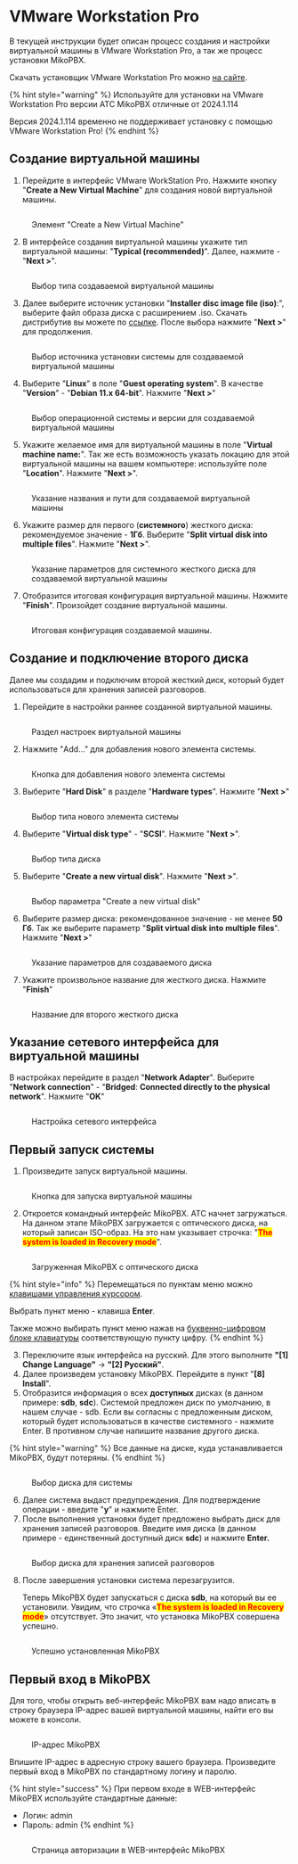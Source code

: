 # VMware Workstation Pro

В текущей инструкции будет описан процесс создания и настройки виртуальной машины в VMware Workstation Pro, а так же процесс установки MikoPBX.&#x20;

Скачать установщик VMware Workstation Pro можно [на сайте](https://www.vmware.com/).

{% hint style="warning" %}
Используйте для установки на VMware Workstation Pro версии АТС MikoPBX отличные от 2024.1.114

Версия 2024.1.114 временно не поддерживает установку с помощью VMware Workstation Pro!
{% endhint %}

## Создание виртуальной машины

1. Перейдите в интерфейс VMware WorkStation Pro. Нажмите кнопку "**Create a New Virtual Machine**" для создания новой виртуальной машины.

<figure><img src="../../.gitbook/assets/newVM.png" alt=""><figcaption><p>Элемент "Create a New Virtual Machine"</p></figcaption></figure>

2. В интерфейсе создания виртуальной машины укажите тип виртуальной машины: "**Typical (recommended)**". Далее, нажмите - "**Next >**".

<figure><img src="../../.gitbook/assets/typeOfVirtualMachine.png" alt=""><figcaption><p>Выбор типа создаваемой виртуальной машины</p></figcaption></figure>

3. Далее выберите источник установки "**Installer disc image file (iso)**:", выберите файл образа диска с расширением .iso. Скачать дистрибутив вы можете по [ссылке](https://www.mikopbx.ru/download/). После выбора нажмите "**Next >**" для продолжения.

<figure><img src="../../.gitbook/assets/chooseISOImage (2).png" alt=""><figcaption><p>Выбор источника установки системы для создаваемой виртуальной машины</p></figcaption></figure>

4. Выберите "**Linux**" в поле "**Guest operating system**". В качестве "**Version**" - "**Debian 11.x 64-bit**". Нажмите "**Next >**"

<figure><img src="../../.gitbook/assets/typeOfOS.png" alt=""><figcaption><p>Выбор операционной системы и версии для создаваемой виртуальной машины</p></figcaption></figure>

5. Укажите желаемое имя для виртуальной машины в поле "**Virtual machine name:**". Так же есть возможность указать локацию для этой виртуальной машины на вашем компьютере: используйте поле "**Location**". Нажмите "**Next >**".

<figure><img src="../../.gitbook/assets/nameOfVM.png" alt=""><figcaption><p>Указание названия и пути для создаваемой виртуальной машины</p></figcaption></figure>

6. Укажите размер для первого (**системного**) жесткого диска: рекомендуемое значение - **1Гб**. Выберите "**Split virtual disk into multiple files**". Нажмите "**Next >**".

<figure><img src="../../.gitbook/assets/systemDiskParameters.png" alt=""><figcaption><p>Указание параметров для системного жесткого диска для создаваемой виртуальной машины</p></figcaption></figure>

7. Отобразится итоговая конфигурация виртуальной машины. Нажмите "**Finish**". Произойдет создание виртуальной машины.

<figure><img src="../../.gitbook/assets/summaryInformation.png" alt=""><figcaption><p>Итоговая конфигурация создаваемой машины.</p></figcaption></figure>

## Создание и подключение второго диска

Далее мы создадим и подключим второй жесткий диск, который будет использоваться для хранения записей разговоров.

1. Перейдите в настройки раннее созданной виртуальной машины.

<figure><img src="../../.gitbook/assets/settingsOfVM.png" alt=""><figcaption><p>Раздел настроек виртуальной машины</p></figcaption></figure>

2. Нажмите "Add..." для добавления нового элемента системы.

<figure><img src="../../.gitbook/assets/add.png" alt=""><figcaption><p>Кнопка для добавления нового элемента системы</p></figcaption></figure>

3. Выберите "**Hard Disk**" в разделе "**Hardware types**". Нажмите "**Next >**"

<figure><img src="../../.gitbook/assets/newHardDisc.png" alt=""><figcaption><p>Выбор типа нового элемента системы</p></figcaption></figure>

4. Выберите "**Virtual disk type**" - "**SCSI**". Нажмите "**Next >**".&#x20;

<figure><img src="../../.gitbook/assets/typeOfDisk.png" alt=""><figcaption><p>Выбор типа диска</p></figcaption></figure>

5. Выберите "**Create a new virtual disk**". Нажмите "**Next >**".

<figure><img src="../../.gitbook/assets/newDiskParameters.png" alt=""><figcaption><p>Выбор параметра "Create a new virtual disk"</p></figcaption></figure>

6. Выберите размер диска: рекомендованное значение - не менее **50 Гб**. Так же выберите параметр "**Split virtual disk into multiple files**". Нажмите "**Next >**"

<figure><img src="../../.gitbook/assets/spaceForNewDisk.png" alt=""><figcaption><p>Указание параметров для создаваемого диска</p></figcaption></figure>

7. Укажите произвольное название для жесткого диска. Нажмите "**Finish**"

<figure><img src="../../.gitbook/assets/nameForTheSecondDisk.png" alt=""><figcaption><p>Название для второго жесткого диска</p></figcaption></figure>

## Указание сетевого интерфейса для виртуальной машины

В настройках перейдите в раздел "**Network Adapter**". Выберите "**Network connection**" - "**Bridged**: **Connected directly to the physical network**". Нажмите "**OK**"

<figure><img src="../../.gitbook/assets/networkSettings.png" alt=""><figcaption><p>Настройка сетевого интерфейса</p></figcaption></figure>

## Первый запуск системы

1. Произведите запуск виртуальной машины.

<figure><img src="../../.gitbook/assets/PowerONvirtualMachine.png" alt=""><figcaption><p>Кнопка для запуска виртуальной машины</p></figcaption></figure>

2. Откроется командный интерфейс MikoPBX. АТС начнет загружаться. На данном этапе MikoPBX загружается с оптического диска, на который записан ISO-образ. На это нам указывает строчка: "<mark style="color:red;">**The system is loaded in Recovery mode**</mark>".

<figure><img src="../../.gitbook/assets/startPageConsole (1).png" alt=""><figcaption><p>Загруженная MikoPBX с оптического диска</p></figcaption></figure>

{% hint style="info" %}
Перемещаться по пунктам меню можно [клавишами управления курсором](https://ru.wikipedia.org/wiki/%D0%9A%D0%BB%D0%B0%D0%B2%D0%B8%D1%88%D0%B8\_%D1%83%D0%BF%D1%80%D0%B0%D0%B2%D0%BB%D0%B5%D0%BD%D0%B8%D1%8F\_%D0%BA%D1%83%D1%80%D1%81%D0%BE%D1%80%D0%BE%D0%BC).

Выбрать пункт меню - клавиша **Enter**.

Также можно выбирать пункт меню нажав на [буквенно-цифровом блоке клавиатуры](https://ru.wikipedia.org/wiki/%D0%9A%D0%BE%D0%BC%D0%BF%D1%8C%D1%8E%D1%82%D0%B5%D1%80%D0%BD%D0%B0%D1%8F\_%D0%BA%D0%BB%D0%B0%D0%B2%D0%B8%D0%B0%D1%82%D1%83%D1%80%D0%B0#%D0%91%D1%83%D0%BA%D0%B2%D0%B5%D0%BD%D0%BD%D0%BE-%D1%86%D0%B8%D1%84%D1%80%D0%BE%D0%B2%D0%BE%D0%B9\_%D0%B1%D0%BB%D0%BE%D0%BA) соответствующую пункту цифру.
{% endhint %}

3. Переключите язык интерфейса на русский. Для этого выполните **"\[1] Change Language"** -> **"\[2] Русский"**.&#x20;
4. Далее произведем установку MikoPBX. Перейдите в пункт "**\[8] Install**".
5. Отобразится информация о всех **доступных** дисках (в данном примере: **sdb**, **sdc**). Системой предложен диск по умолчанию, в нашем случае - sdb. Если вы согласны с предложенным диском, который будет использоваться в качестве системного - нажмите Enter. В противном случае напишите название другого диска.

{% hint style="warning" %}
Все данные на диске, куда устанавливается MikoPBX, будут потеряны.
{% endhint %}

<figure><img src="../../.gitbook/assets/disks (1).png" alt=""><figcaption><p>Выбор диска для системы</p></figcaption></figure>

6. Далее система выдаст предупреждения.  Для подтверждение операции - введите "**y**" и нажмите Enter.
7. После выполнения установки будет предложено выбрать диск для хранения записей разговоров. Введите имя диска (в данном примере - единственный доступный диск **sdc**) и нажмите **Enter.**

<figure><img src="../../.gitbook/assets/disks2.png" alt=""><figcaption><p>Выбор диска для хранения записей разговоров</p></figcaption></figure>

8.  После завершения установки система перезагрузится.

    Теперь MikoPBX будет запускаться с диска **sdb**, на который вы ее установили. Увидим, что строчка «<mark style="color:red;">**The system is loaded in Recovery mode**</mark>» отсутствует. Это значит, что установка MikoPBX совершена успешно.

<figure><img src="../../.gitbook/assets/finalConsoleMikoPBX.png" alt=""><figcaption><p>Успешно установленная MikoPBX</p></figcaption></figure>

## Первый вход в MikoPBX

Для того, чтобы открыть веб-интерфейс MikoPBX вам надо вписать в строку браузера IP-адрес вашей виртуальной машины, найти его вы можете в консоли.

<figure><img src="../../.gitbook/assets/mikopbxipaddress.png" alt=""><figcaption><p>IP-адрес MikoPBX</p></figcaption></figure>

Впишите IP-адрес в адресную строку вашего браузера. Произведите первый вход в MikoPBX по стандартному логину и паролю.

{% hint style="success" %}
При первом входе в WEB-интерфейс MikoPBX используйте стандартные данные:

* Логин: admin
* Пароль: admin
{% endhint %}

<figure><img src="../../.gitbook/assets/firstLoginToMikoPBXWEB.png" alt=""><figcaption><p>Страница авторизации в WEB-интерфейс MikoPBX</p></figcaption></figure>
